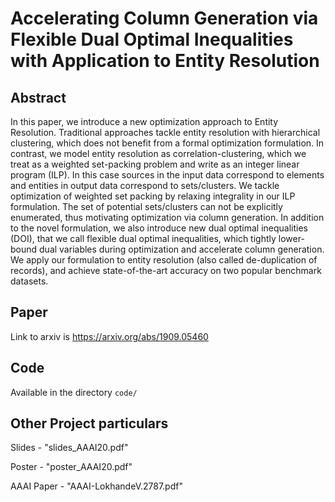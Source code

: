 # Accelerating Column Generation via Flexible Dual Optimal Inequalities with Application to Entity Resolution

## Abstract
In this paper, we introduce a new optimization approach to Entity Resolution. Traditional approaches tackle entity resolution with hierarchical clustering, which does not benefit from a formal optimization formulation. In contrast, we model entity resolution as correlation-clustering, which we treat as a weighted set-packing problem and write as an integer linear program (ILP). In this case sources in the input data correspond to elements and entities in output data correspond to sets/clusters. We tackle optimization of weighted set packing by relaxing integrality in our ILP formulation. The set of potential sets/clusters can not be explicitly enumerated, thus motivating optimization via column generation. In addition to the novel formulation, we also introduce new dual optimal inequalities (DOI), that we call flexible dual optimal inequalities, which tightly lower-bound dual variables during optimization and accelerate column generation. We apply our formulation to entity resolution (also called de-duplication of records), and achieve state-of-the-art accuracy on two popular benchmark datasets.

## Paper
Link to arxiv is https://arxiv.org/abs/1909.05460

## Code
Available in the directory `code/`

## Other Project particulars
Slides - "slides_AAAI20.pdf"

Poster - "poster_AAAI20.pdf"

AAAI Paper - "AAAI-LokhandeV.2787.pdf"
